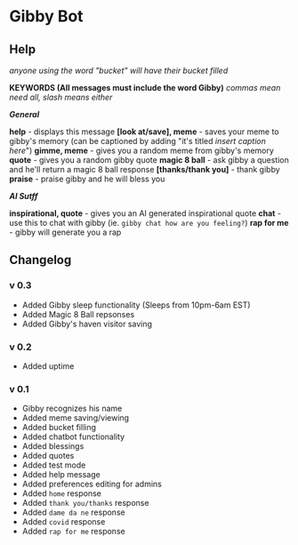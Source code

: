# Gibby Bot

## Help

*anyone using the word "bucket" will have their bucket filled*

**KEYWORDS (All messages must include the word Gibby)**
*commas mean need all, slash means either*

***General***

**help** - displays this message
**[look at/save], meme** - saves your meme to gibby's memory (can be captioned by adding \"it's titled *insert caption here*\")
**gimme, meme** - gives you a random meme from gibby's memory
**quote** - gives you a random gibby quote
**magic 8 ball** - ask gibby a question and he'll return a magic 8 ball response
**[thanks/thank you]** - thank gibby
**praise** - praise gibby and he will bless you

***AI Sutff***

**inspirational, quote** - gives you an AI generated inspirational quote
**chat** - use this to chat with gibby (ie. `gibby chat how are you feeling?`)
**rap for me** - gibby will generate you a rap

## Changelog

### v 0.3
- Added Gibby sleep functionality (Sleeps from 10pm-6am EST)
- Added Magic 8 Ball repsonses
- Added Gibby's haven visitor saving

### v 0.2
- Added uptime

### v 0.1
- Gibby recognizes his name
- Added meme saving/viewing
- Added bucket filling
- Added chatbot functionality
- Added blessings
- Added quotes
- Added test mode
- Added help message
- Added preferences editing for admins
- Added `home` response
- Added `thank you/thanks` response
- Added `dame da ne` response
- Added `covid` response
- Added `rap for me` response
